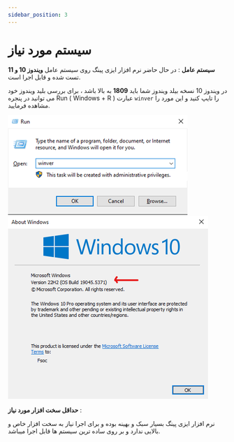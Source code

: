 ```yaml
---
sidebar_position: 3
---
```


# سیستم مورد نیاز



 **سیستم عامل** : در حال حاضر نرم افزار ایزی پینگ روی سیستم عامل **ویندوز 10 و 11** تست شده و قابل اجرا است.

 در ویندوز 10 نسخه بیلد ویندوز شما باید **1809** به بالا باشد ، برای بررسی بلید ویندوز خود می توانید در پنجره Run ( Windows + R ) عبارت `winver` را تایپ کنید و این مورد را مشاهده فرمایید.

![winver-run](./img/winver-run.png)
![winver](./img/winver.png)


 **حداقل سخت افزار مورد نیاز** : 

 نرم افزار ایزی پینگ بسیار سبک و بهینه بوده و برای اجرا نیاز به سخت افزار خاص و بالایی ندارد و بر روی ساده ترین سیستم ها قابل اجرا میباشد.
